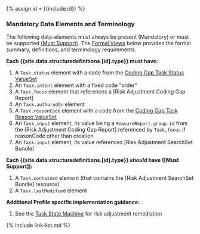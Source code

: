 {% assign id = {{include.id}} %}

<div class="bg-success" markdown="1">

### Mandatory Data Elements and Terminology

The following data-elements must always be present (Mandatory) or must be supported [(Must Support)](general-guidance.html#must-support). The [Formal Views](StructureDefinition-ra-clinical-evaluation-evidence-task.html#profile) below provides the formal summary, definitions, and terminology requirements.

**Each {{site.data.structuredefinitions.[id].type}} must have:**

1. A `Task.status` element with a code from the [Coding Gap Task Status ValueSet](ValueSet-coding-gap-task-status.html)
1. An `Task.intent` element with a fixed code "order"
1. A `Task.focus` element that references a [Risk Adjustment Coding Gap Report]
1. An `Task.authoredOn` element
1. A `Task.reasonCode` element with a code from the [Coding Gap Task Reason ValueSet](ValueSet-coding-gap-task-reason.html)
1. An `Task.input` element, its value being a `MeasureReport.group.id` from the [Risk Adjustment Coding Gap Report] referenced by `Task.focus` if reasonCode other than creation
1. An `Task.input` element, its value references [Risk Adjustment SearchSet Bundle]

**Each {{site.data.structuredefinitions.[id].type}} *should* have ([Must Support]):**

1. A `Task.contained` element (that contains the [Risk Adjustment SearchSet Bundle] resource)
1. A `Task.lastModified` element


**Additional Profile specific implementation guidance:**
1. See the [Task State Machine](StructureDefinition-ra-clinical-evaluation-evidence-task.html#task-state-machine) for risk adjustment remediation

</div><!-- new-content -->

{% include link-list.md %}
